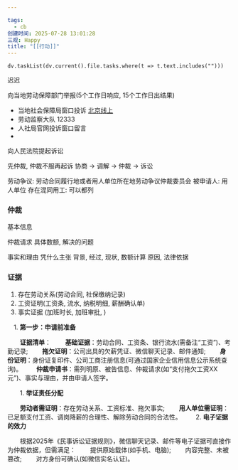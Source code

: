 ```yaml
---

tags:
  - cb
创建时间: 2025-07-28 13:01:28
三观: Happy
title: "[[行动]]"
---
```






```dataviewjs
dv.taskList(dv.current().file.tasks.where(t => t.text.includes("")))
```


迟迟

向当地劳动保障部门举报(5个工作日响应, 15个工作日出结果)
* 当地社会保障局窗口投诉  [北京线上](rsj.beijing.gov.cn/)
* 劳动监察大队 12333
* 人社局官网投诉窗口留言
* 
向人民法院提起诉讼


先仲裁, 仲裁不服再起诉
协商 -> 调解 -> 仲裁 -> 诉讼

劳动争议: 劳动合同履行地或者用人单位所在地劳动争议仲裁委员会
被申请人: 用人单位
存在混同用工:  可以都列

### 仲裁

基本信息 

仲裁请求
具体数额, 解决的问题

事实和理由
凭什么主张
背景, 经过, 现状, 数额计算
原因, 法律依据

### 证据
1. 存在劳动关系(劳动合同, 社保缴纳记录)
2. 工资证明(工资条, 流水, 纳税明细, 薪酬确认单)
3. 事实证据 (加班时长, 加班审批, )


　1. **第一步：申请前准备**

　　**证据清单**：
　　**基础证据**：劳动合同、工资条、银行流水(需备注“工资”)、考勤记录;
　　**拖欠证明**：公司出具的欠薪凭证、微信聊天记录、邮件通知;
　　**身份证明**：身份证复印件、公司工商注册信息(可通过国家企业信用信息公示系统查询)。
　　**仲裁申请书**：需列明原、被告信息、仲裁请求(如“支付拖欠工资XX元”)、事实与理由，并由申请人签字。

　　1. **举证责任分配**

　　**劳动者需证明**：存在劳动关系、工资标准、拖欠事实;
　　**用人单位需证明**：已足额支付工资、调岗降薪的合理性、解除劳动合同的合法性。
　　2. **电子证据的效力**

　　根据2025年《民事诉讼证据规则》，微信聊天记录、邮件等电子证据可直接作为仲裁依据，但需满足：
　　提供原始载体(如手机、电脑);
　　内容完整、未被篡改;
　　对方身份可确认(如微信实名认证)。
　　